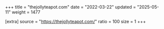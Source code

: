 +++
title = "thejollyteapot.com"
date = "2022-03-22"
updated = "2025-05-11"
weight = 1477

[extra]
source = "https://thejollyteapot.com/"
ratio = 100
size = 1
+++
